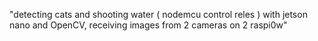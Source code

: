 "detecting cats and shooting water ( nodemcu control reles ) with jetson nano and OpenCV, receiving images from 2 cameras on 2 raspi0w"

